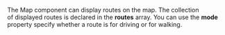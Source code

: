 The Map component can display routes on&nbsp;the map. The collection of&nbsp;displayed routes is&nbsp;declared in&nbsp;the **routes** array. You can use the **mode** property specify whether a&nbsp;route is&nbsp;for driving or&nbsp;for walking.
<!--split-->